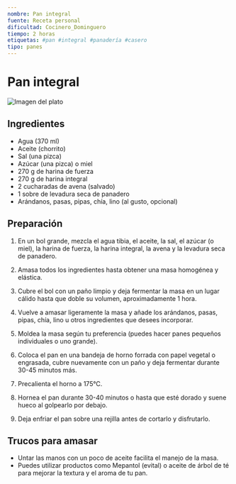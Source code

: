 ```yaml
---
nombre: Pan integral
fuente: Receta personal
dificultad: Cocinero_Dominguero
tiempo: 2 horas
etiquetas: #pan #integral #panadería #casero
tipo: panes
---
```


# Pan integral

![Imagen del plato](img/pan-integral.jpg)


## Ingredientes

* Agua (370 ml)
* Aceite (chorrito)
* Sal (una pizca)
* Azúcar (una pizca) o miel
* 270 g de harina de fuerza
* 270 g de harina integral
* 2 cucharadas de avena (salvado)
* 1 sobre de levadura seca de panadero
* Arándanos, pasas, pipas, chía, lino (al gusto, opcional)

## Preparación

1. En un bol grande, mezcla el agua tibia, el aceite, la sal, el azúcar (o miel), la harina de fuerza, la harina integral, la avena y la levadura seca de panadero.
   
2. Amasa todos los ingredientes hasta obtener una masa homogénea y elástica.

3. Cubre el bol con un paño limpio y deja fermentar la masa en un lugar cálido hasta que doble su volumen, aproximadamente 1 hora.

4. Vuelve a amasar ligeramente la masa y añade los arándanos, pasas, pipas, chía, lino u otros ingredientes que desees incorporar.

5. Moldea la masa según tu preferencia (puedes hacer panes pequeños individuales o uno grande).

6. Coloca el pan en una bandeja de horno forrada con papel vegetal o engrasada, cubre nuevamente con un paño y deja fermentar durante 30-45 minutos más.

7. Precalienta el horno a 175°C.

8. Hornea el pan durante 30-40 minutos o hasta que esté dorado y suene hueco al golpearlo por debajo.

9. Deja enfriar el pan sobre una rejilla antes de cortarlo y disfrutarlo.

## Trucos para amasar

- Untar las manos con un poco de aceite facilita el manejo de la masa.
- Puedes utilizar productos como Mepantol (evital) o aceite de árbol de té para mejorar la textura y el aroma de tu pan.

